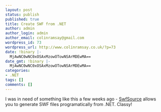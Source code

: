 ```yaml
---
layout: post
status: publish
published: true
title: Create SWF from .NET
author: admin
author_login: admin
author_email: colinramsay@gmail.com
wordpress_id: 73
wordpress_url: http://www.colinramsay.co.uk/?p=73
date: !binary |-
  MjAwNC0wNC0xOSAxMzowOTowNSArMDEwMA==
date_gmt: !binary |-
  MjAwNC0wNC0xOSAxMzowOTowNSArMDEwMA==
categories:
- .NET
tags: []
comments: []
---
```

<p>I was in need of something like this a few weeks ago - <a href="http://weblogs.asp.net/jezell/archive/2004/04/13/112441.aspx">SwfSource</a> allows you to generate SWF files programatically from .NET. Classy!</p>
